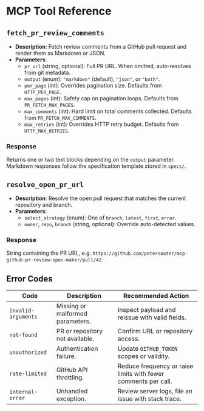 # MCP Tool Reference

## `fetch_pr_review_comments`

- **Description**: Fetch review comments from a GitHub pull request and render them as Markdown or JSON.
- **Parameters**:
  - `pr_url` (string, optional): Full PR URL. When omitted, auto-resolves from git metadata.
  - `output` (enum): `"markdown"` (default), `"json"`, or `"both"`.
  - `per_page` (int): Overrides pagination size. Defaults from `HTTP_PER_PAGE`.
  - `max_pages` (int): Safety cap on pagination loops. Defaults from `PR_FETCH_MAX_PAGES`.
  - `max_comments` (int): Hard limit on total comments collected. Defaults from `PR_FETCH_MAX_COMMENTS`.
  - `max_retries` (int): Overrides HTTP retry budget. Defaults from `HTTP_MAX_RETRIES`.

### Response

Returns one or two text blocks depending on the `output` parameter. Markdown responses follow the specification template stored in `specs/`.

## `resolve_open_pr_url`

- **Description**: Resolve the open pull request that matches the current repository and branch.
- **Parameters**:
  - `select_strategy` (enum): One of `branch`, `latest`, `first`, `error`.
  - `owner`, `repo`, `branch` (string, optional): Override auto-detected values.

### Response

String containing the PR URL, e.g. `https://github.com/petersouter/mcp-github-pr-review-spec-maker/pull/42`.

## Error Codes

| Code | Description | Recommended Action |
| --- | --- | --- |
| `invalid-arguments` | Missing or malformed parameters. | Inspect payload and reissue with valid fields. |
| `not-found` | PR or repository not available. | Confirm URL or repository access. |
| `unauthorized` | Authentication failure. | Update `GITHUB_TOKEN` scopes or validity. |
| `rate-limited` | GitHub API throttling. | Reduce frequency or raise limits with fewer comments per call. |
| `internal-error` | Unhandled exception. | Review server logs, file an issue with stack trace. |
